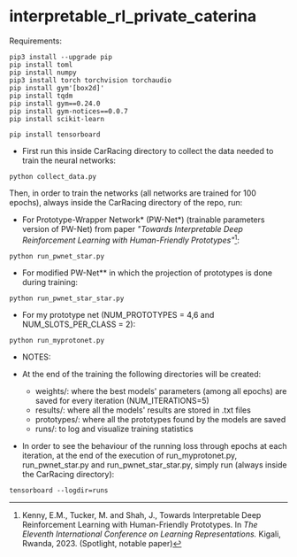# interpretable_rl_private_caterina


Requirements:
```
pip3 install --upgrade pip
pip install toml
pip install numpy
pip3 install torch torchvision torchaudio
pip install gym'[box2d]'
pip install tqdm
pip install gym==0.24.0
pip install gym-notices==0.0.7
pip install scikit-learn

pip install tensorboard
```

- First run this inside CarRacing directory to collect the data needed to train the neural networks:
```
python collect_data.py
```


Then, in order to train the networks (all networks are trained for 100 epochs), always inside the CarRacing directory of the repo, run:

- For Prototype-Wrapper Network* (PW-Net*) (trainable parameters version of PW-Net) from paper *"Towards Interpretable Deep Reinforcement Learning with Human-Friendly Prototypes"*[^1]:
```
python run_pwnet_star.py
```

- For modified PW-Net** in which the projection of prototypes is done during training:
```
python run_pwnet_star_star.py
```

- For my prototype net (NUM_PROTOTYPES = 4,6 and NUM_SLOTS_PER_CLASS = 2):
```
python run_myprotonet.py
```

- NOTES:

- At the end of the training the following directories will be created:
    - weights/: where the best models' parameters (among all epochs) are saved for every iteration (NUM_ITERATIONS=5)
    - results/: where all the models' results are stored in .txt files
    - prototypes/: where all the prototypes found by the models are saved 
    - runs/: to log and visualize training statistics



- In order to see the behaviour of the running loss through epochs at each iteration, at the end of the execution of run_myprotonet.py, run_pwnet_star.py and run_pwnet_star_star.py, simply run (always inside the CarRacing directory):
```
tensorboard --logdir=runs
```

[^1]: Kenny, E.M., Tucker, M. and Shah, J., Towards Interpretable Deep Reinforcement Learning with Human-Friendly Prototypes. In *The Eleventh International Conference on Learning Representations.* Kigali, Rwanda, 2023. (Spotlight, notable paper)
